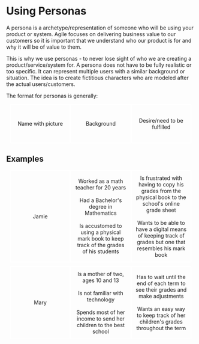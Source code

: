 # Using Personas
A persona is a archetype/representation of someone who will be using your product or system. Agile focuses on delivering business value to our customers so it is important that we understand who our product is for and why it will be of value to them.

This is why we use personas - to never lose sight of who we are creating a product/service/system for. A persona does not have to be fully realistic or too specific. It can represent multiple users with a similar background or situation. The idea is to create fictitious characters who are modeled after the actual users/customers.

The format for personas is generally:
<div style='display:grid;grid-template-columns:1fr 1fr 1fr;margin:10px'>
<div style='border:2px solid white;text-align:center;height:100px;display:grid;align-items:center'>Name with picture</div>
<div style='border:2px solid white;text-align:center;height:100px;display:grid;align-items:center'>Background</div>
<div style='border:2px solid white;text-align:center;height:100px;display:grid;align-items:center'>Desire/need to be fulfilled</div>
</div>

## Examples

<div style='display:grid;grid-template-columns:1fr 1fr 1fr;margin:10px'>
<div style='border:2px solid white;text-align:center;display:grid;align-items:center;padding:10px'>Jamie</div>
<div style='border:2px solid white;text-align:center;display:grid;align-items:center;padding:10px'>Worked as a math teacher for 20 years<br><br>Had a Bachelor's degree in Mathematics<br><br>Is accustomed to using a physical mark book to keep track of the grades of his students</div>
<div style='border:2px solid white;text-align:center;display:grid;align-items:center;padding:10px'>Is frustrated with having to copy his grades from the physical book to the school's online grade sheet<br><br>Wants to be able to have a digital means of keeping track of grades but one that resembles his mark book</div>
</div>

<div style='display:grid;grid-template-columns:1fr 1fr 1fr;margin:10px'>
<div style='border:2px solid white;text-align:center;display:grid;align-items:center;padding:10px'>Mary</div>
<div style='border:2px solid white;text-align:center;display:grid;align-items:center;padding:10px'>Is a mother of two, ages 10 and 13<br><br>Is not familiar with technology<br><br>Spends most of her income to send her children to the best school</div>
<div style='border:2px solid white;text-align:center;display:grid;align-items:center;padding:10px'>Has to wait until the end of each term to see their grades and make adjustments<br><br>Wants an easy way to keep track of her children's grades throughout the term</div>
</div>


